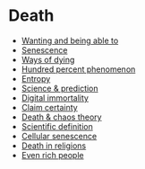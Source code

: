 # Death

- [Wanting and being able to](wanting-and-being-able-to)
- [Senescence](senescence)
- [Ways of dying](ways-of-dying)
- [Hundred percent phenomenon](hundred-precent-phenomenon)
- [Entropy]()
- [Science & prediction]()
- [Digital immortality]()
- [Claim certainty]()
- [Death & chaos theory]()
- [Scientific definition]()
- [Cellular senescence]()
- [Death in religions]()
- [Even rich people]()
